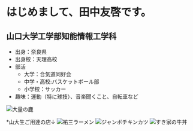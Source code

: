 # **はじめまして、田中友啓です。**
## 山口大学工学部知能情報工学科

* 出身：奈良県
* 出身校：天理高校
* 部活
  * 大学：合気道同好会
  * 中学・高校:バスケットボール部
  * 小学校：サッカー
* 趣味：運動（特に球技）、音楽聞くこと、自転車など

![大量の鹿](https://blog-001.west.edge.storage-yahoo.jp/res/blog-93-df/blue_bells_garden/folder/626231/97/25939197/img_5?1405697855)

*山大生ご用達の店↓
![祐三ラーメン](https://www.facebook.com/noodles.yuzo/photos/a.2262364153786344/2449787811710643/?type=3&theater)
![ジャンボチキンカツ](https://tblg.k-img.com/restaurant/images/Rvw/61003/640x640_rect_61003451.jpg)
![すき家の牛丼](http://i.gzn.jp/img/2009/08/12/gyudon_king_review/P1170286.JPG)
